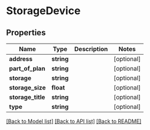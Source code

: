# StorageDevice

## Properties
Name | Type | Description | Notes
------------ | ------------- | ------------- | -------------
**address** | **string** |  | [optional] 
**part_of_plan** | **string** |  | [optional] 
**storage** | **string** |  | [optional] 
**storage_size** | **float** |  | [optional] 
**storage_title** | **string** |  | [optional] 
**type** | **string** |  | [optional] 

[[Back to Model list]](../README.md#documentation-for-models) [[Back to API list]](../README.md#documentation-for-api-endpoints) [[Back to README]](../README.md)


